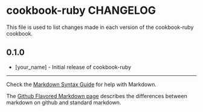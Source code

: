 cookbook-ruby CHANGELOG
=======================

This file is used to list changes made in each version of the cookbook-ruby cookbook.

0.1.0
-----
- [your_name] - Initial release of cookbook-ruby

- - -
Check the [Markdown Syntax Guide](http://daringfireball.net/projects/markdown/syntax) for help with Markdown.

The [Github Flavored Markdown page](http://github.github.com/github-flavored-markdown/) describes the differences between markdown on github and standard markdown.
